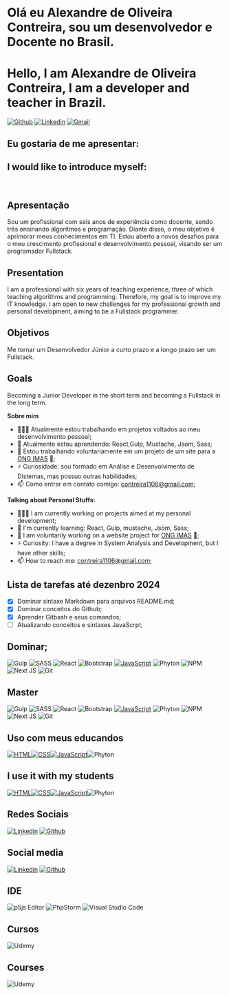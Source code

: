 # Olá eu Alexandre de Oliveira Contreira, sou um desenvolvedor e Docente no Brasil.
# Hello, I am Alexandre de Oliveira Contreira, I am a developer and teacher in Brazil.
[![Github](https://img.shields.io/badge/-Github-000?style=flat&logo=Github&logoColor=white)](https://github.com/alexandrecontreira)
[![Linkedin](https://img.shields.io/badge/-LinkedIn-blue?style=flat&logo=Linkedin&logoColor=white)](https://www.linkedin.com/in/alexandre-de-oliveira-contreira-7b46305a/)
[![Gmail](https://img.shields.io/badge/-Gmail-c14438?style=flat&logo=Gmail&logoColor=white)](mailto:contreira1106@gmail.com)

## Eu gostaria de me apresentar:
## I would like to introduce myself:

&nbsp;
## Apresentação 

Sou um profissional com seis anos de experiência como docente, sendo três ensinando algoritmos e programação. Diante disso, o meu objetivo é aprimorar meus conhecimentos em TI. Estou aberto a novos desafios para o meu crescimento profissional e desenvolvimento pessoal, visando ser um programador Fullstack. 

## Presentation

I am a professional with six years of teaching experience, three of which teaching algorithms and programming. Therefore, my goal is to improve my IT knowledge. I am open to new challenges for my professional growth and personal development, aiming to be a Fullstack programmer.

## Objetivos
Me tornar um Desenvolvedor Júnior a curto prazo e a longo prazo ser um Fullstack.

## Goals
Becoming a Junior Developer in the short term and becoming a Fullstack in the long term.

<!-- Talking about you -->
**Sobre mim**

- 👨🏽‍💻 Atualmente estou trabalhando em projetos voltados ao meu desenvolvimento pessoal; 
- 🌱 Atualmente estou aprendendo: React,Gulp, Mustache, Jsom, Sass; 
- 👯 Estou trabalhando voluntariamente em um projeto de um site para a [ONG IMAS](https://github.com/newstacktrace/ong-imas-site-frontend) 🤝;
- ⚡️ Curiosidade: sou formado em Análise e Desenvolvimento de Distemas, mas possuo outras habilidades;
- 📫 Como entrar em contato comigo: contreira1106@gmail.com;

**Talking about Personal Stuffs:**
 
- 👨🏽‍💻 I am currently working on projects aimed at my personal development;
- 🌱 I'm currently learning: React, Gulp, mustache, Jsom, Sass;
- 👯 I am voluntarily working on a website project for [ONG IMAS](https://github.com/newstacktrace/ong-imas-site-frontend)  🤝;
- ⚡️ Curiosity: I have a degree in System Analysis and Development, but I have other skills;
- 📫 How to reach me: contreira1106@gmail.com;

## Lista de tarefas até dezenbro 2024 
- [X] Dominar sintaxe Markdown para arquivos README.md;
- [X] Dominar conceitos do Github;
- [X] Aprender Gitbash e seus comandos;
- [ ] Atualizando conceitos e sintaxes JavaScrpt;
      
## Dominar;
![Gulp](https://img.shields.io/badge/GULP-%23CF4647.svg?style=for-the-badge&logo=gulp&logoColor=white) ![SASS](https://img.shields.io/badge/SASS-hotpink.svg?style=for-the-badge&logo=SASS&logoColor=white) ![React](https://img.shields.io/badge/react-%2320232a.svg?style=for-the-badge&logo=react&logoColor=%2361DAFB) ![Bootstrap](https://img.shields.io/badge/bootstrap-%238511FA.svg?style=for-the-badge&logo=bootstrap&logoColor=white) [![JavaScript](https://img.shields.io/badge/JAVASCRIPT-%23FFac45.svg?&style=for-the-badge&logo=javascript&logoColor=white&color=yellow)](https://github.com/) ![Phyton](https://img.shields.io/badge/Python-FFD43B?style=for-the-badge&logo=python&logoColor=blue/) ![NPM](https://img.shields.io/badge/NPM-%23CB3837.svg?style=for-the-badge&logo=npm&logoColor=white) ![Next JS](https://img.shields.io/badge/Next-black?style=for-the-badge&logo=next.js&logoColor=white) ![Git](https://img.shields.io/badge/git-%23F05033.svg?style=for-the-badge&logo=git&logoColor=white)

## Master
![Gulp](https://img.shields.io/badge/GULP-%23CF4647.svg?style=for-the-badge&logo=gulp&logoColor=white) ![SASS](https://img.shields.io/badge/SASS-hotpink.svg?style=for-the-badge&logo=SASS&logoColor=white) ![React](https://img.shields.io/badge/react-%2320232a.svg?style=for-the-badge&logo=react&logoColor=%2361DAFB) ![Bootstrap](https://img.shields.io/badge/bootstrap-%238511FA.svg?style=for-the-badge&logo=bootstrap&logoColor=white) [![JavaScript](https://img.shields.io/badge/JAVASCRIPT-%23FFac45.svg?&style=for-the-badge&logo=javascript&logoColor=white&color=yellow)](https://github.com/) ![Phyton](https://img.shields.io/badge/Python-FFD43B?style=for-the-badge&logo=python&logoColor=blue/) ![NPM](https://img.shields.io/badge/NPM-%23CB3837.svg?style=for-the-badge&logo=npm&logoColor=white) ![Next JS](https://img.shields.io/badge/Next-black?style=for-the-badge&logo=next.js&logoColor=white) ![Git](https://img.shields.io/badge/git-%23F05033.svg?style=for-the-badge&logo=git&logoColor=white)

## Uso com meus educandos
[![HTML](https://img.shields.io/badge/HTML-%23FFac45.svg?&style=for-the-badge&logo=html5&logoColor=white&color=orange)](https://github.com/)[![CSS](https://img.shields.io/badge/CSS-%23FFac45.svg?&style=for-the-badge&logo=css3&logoColor=white&color=blue)](https://github.com/)[![JavaScript](https://img.shields.io/badge/JAVASCRIPT-%23FFac45.svg?&style=for-the-badge&logo=javascript&logoColor=white&color=yellow)](https://github.com/)![Phyton](https://img.shields.io/badge/Python-FFD43B?style=for-the-badge&logo=python&logoColor=blue/)

## I use it with my students
[![HTML](https://img.shields.io/badge/HTML-%23FFac45.svg?&style=for-the-badge&logo=html5&logoColor=white&color=orange)](https://github.com/)[![CSS](https://img.shields.io/badge/CSS-%23FFac45.svg?&style=for-the-badge&logo=css3&logoColor=white&color=blue)](https://github.com/)[![JavaScript](https://img.shields.io/badge/JAVASCRIPT-%23FFac45.svg?&style=for-the-badge&logo=javascript&logoColor=white&color=yellow)](https://github.com/)![Phyton](https://img.shields.io/badge/Python-FFD43B?style=for-the-badge&logo=python&logoColor=blue/)

## Redes Sociais

[![Linkedin](https://img.shields.io/badge/linkedin-%230077B5.svg?&style=for-the-badge&logo=linkedin&logoColor=white)](https://www.linkedin.com/)
[![Github](http://img.shields.io/badge/github-%231877F2.svg?&style=for-the-badge&logo=github&logoColor=white&color=black)](https://github.com/)

## Social media
[![Linkedin](https://img.shields.io/badge/linkedin-%230077B5.svg?&style=for-the-badge&logo=linkedin&logoColor=white)](https://www.linkedin.com/)
[![Github](http://img.shields.io/badge/github-%231877F2.svg?&style=for-the-badge&logo=github&logoColor=white&color=black)](https://github.com/)

## IDE
![p5js Editor](https://img.shields.io/badge/p5.js-ED225D?style=for-the-badge&logo=p5.js&logoColor=FFFFFF)
![PhpStorm](https://img.shields.io/badge/phpstorm-143?style=for-the-badge&logo=phpstorm&logoColor=black&color=black&labelColor=darkorchid)
![Visual Studio Code](https://img.shields.io/badge/Visual%20Studio%20Code-0078d7.svg?style=for-the-badge&logo=visual-studio-code&logoColor=white)

## Cursos
![Udemy](https://img.shields.io/badge/Udemy-A435F0?style=for-the-badge&logo=Udemy&logoColor=white)
## Courses
![Udemy](https://img.shields.io/badge/Udemy-A435F0?style=for-the-badge&logo=Udemy&logoColor=white)







  



